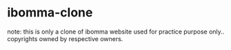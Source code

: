 # ibomma-clone
note: this is only a clone of ibomma website used for practice purpose only.. copyrights owned by respective owners.
